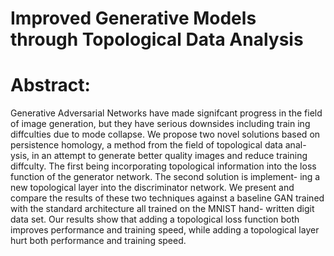 # Improved Generative Models through Topological Data Analysis


# Abstract: 
Generative Adversarial Networks have made signifcant progress in the
field of image generation, but they have serious downsides including train
ing diffculties due to mode collapse. We propose two novel solutions based
on persistence homology, a method from the field of topological data anal-
ysis, in an attempt to generate better quality images and reduce training
diffculty. The first being incorporating topological information into the
loss function of the generator network. The second solution is implement-
ing a new topological layer into the discriminator network. We present
and compare the results of these two techniques against a baseline GAN
trained with the standard architecture all trained on the MNIST hand-
written digit data set. Our results show that adding a topological loss
function both improves performance and training speed, while adding a
topological layer hurt both performance and training speed.
